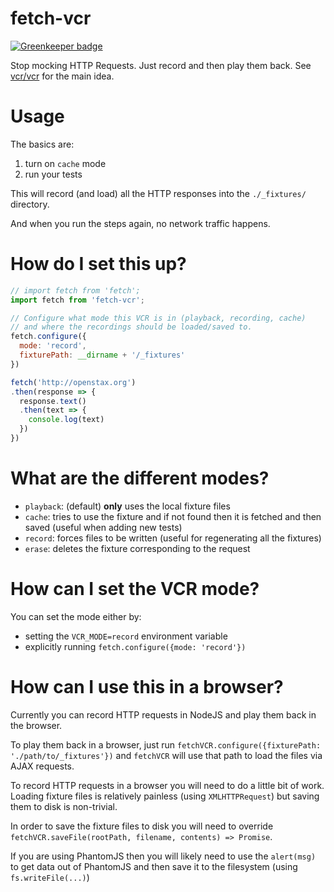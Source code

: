 # fetch-vcr

[![Greenkeeper badge](https://badges.greenkeeper.io/philschatz/fetch-vcr.svg)](https://greenkeeper.io/)

Stop mocking HTTP Requests. Just record and then play them back. See [vcr/vcr](https://github.com/vcr/vcr) for the main idea.

# Usage

The basics are:

1. turn on `cache` mode
2. run your tests

This will record (and load) all the HTTP responses into the `./_fixtures/` directory.

And when you run the steps again, no network traffic happens.

# How do I set this up?

```js
// import fetch from 'fetch';
import fetch from 'fetch-vcr';

// Configure what mode this VCR is in (playback, recording, cache)
// and where the recordings should be loaded/saved to.
fetch.configure({
  mode: 'record',
  fixturePath: __dirname + '/_fixtures'
})

fetch('http://openstax.org')
.then(response => {
  response.text()
  .then(text => {
    console.log(text)
  })
})
```


# What are the different modes?

- `playback`: (default) **only** uses the local fixture files
- `cache`: tries to use the fixture and if not found then it is fetched and then saved (useful when adding new tests)
- `record`: forces files to be written (useful for regenerating all the fixtures)
- `erase`: deletes the fixture corresponding to the request


# How can I set the VCR mode?

You can set the mode either by:

- setting the `VCR_MODE=record` environment variable
- explicitly running `fetch.configure({mode: 'record'})`


# How can I use this in a browser?

Currently you can record HTTP requests in NodeJS and play them back in the browser.

To play them back in a browser, just run `fetchVCR.configure({fixturePath: './path/to/_fixtures'})` and `fetchVCR` will use that path to load the files via AJAX requests.

To record HTTP requests in a browser you will need to do a little bit of work. Loading fixture files is relatively painless (using `XMLHTTPRequest`) but saving them to disk is non-trivial.

In order to save the fixture files to disk you will need to override `fetchVCR.saveFile(rootPath, filename, contents) => Promise`.

If you are using PhantomJS then you will likely need to use the `alert(msg)` to get data out of PhantomJS and then save it to the filesystem (using `fs.writeFile(...)`)
